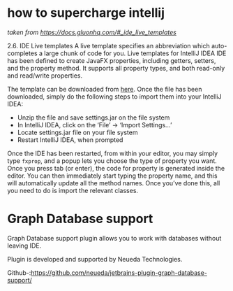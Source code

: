 # how to supercharge intellij 

_taken from https://docs.gluonhq.com/#_ide_live_templates_

2.6. IDE Live templates
A live template specifies an abbreviation which auto-completes a large chunk of code for you. Live templates for IntelliJ IDEA IDE has been defined to create JavaFX properties, including getters, setters, and the property method. It supports all property types, and both read-only and read/write properties.

The template can be downloaded from [here](https://gluonhq.com/download/intellij-idea-live-templates). Once the file has been downloaded, simply do the following steps to import them into your IntelliJ IDEA:

* Unzip the file and save settings.jar on the file system
* In IntelliJ IDEA, click on the ‘File’ → ‘Import Settings…’
* Locate settings.jar file on your file system
* Restart IntelliJ IDEA, when prompted

Once the IDE has been restarted, from within your editor, you may simply type `fxprop`, and a popup lets you choose the type of property you want. Once you press tab (or enter), the code for property is generated inside the editor. You can then immediately start typing the property name, and this will automatically update all the method names. Once you’ve done this, all you need to do is import the relevant classes.

# Graph Database support

Graph Database support plugin allows you to work with databases without leaving IDE.

Plugin is developed and supported by Neueda Technologies.

Github-:https://github.com/neueda/jetbrains-plugin-graph-database-support/
